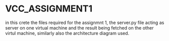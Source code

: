# VCC_ASSIGNMENT1
in this crete the files required for the assignmnt 1, the server.py file acting as server on one virtual machine and the result being fetched on the other virtul machine, similarly also the architecture diagram used.
